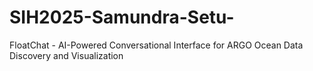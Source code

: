 # SIH2025-Samundra-Setu-
FloatChat - AI-Powered Conversational Interface for ARGO Ocean Data Discovery and Visualization
